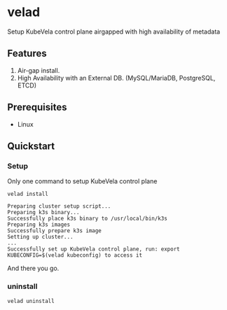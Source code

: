 # velad

Setup KubeVela control plane airgapped with high availability of metadata

## Features

1. Air-gap install.
2. High Availability with an External DB. (MySQL/MariaDB, PostgreSQL, ETCD)
 
## Prerequisites

- Linux

## Quickstart

### Setup

Only one command to setup KubeVela control plane

```shell
velad install
```
```shell
Preparing cluster setup script...
Preparing k3s binary...
Successfully place k3s binary to /usr/local/bin/k3s
Preparing k3s images
Successfully prepare k3s image
Setting up cluster...
...
Successfully set up KubeVela control plane, run: export KUBECONFIG=$(velad kubeconfig) to access it
```

And there you go.

### uninstall

```shell
velad uninstall
```